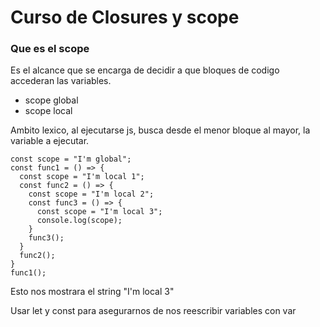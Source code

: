 # Curso de Closures y scope

### Que es el scope
Es el alcance que se encarga de decidir a que bloques de codigo accederan las variables.
 - scope global
 - scope local

Ambito lexico, al ejecutarse js, busca desde el menor bloque al mayor, la variable a ejecutar.

```
const scope = "I'm global";
const func1 = () => {
  const scope = "I'm local 1";
  const func2 = () => {
    const scope = "I'm local 2";
    const func3 = () => {
      const scope = "I'm local 3";
      console.log(scope);
    }
    func3();
  }
  func2();
}
func1();
```
Esto nos mostrara el string "I'm local 3"

Usar let y const para asegurarnos de nos reescribir variables con var